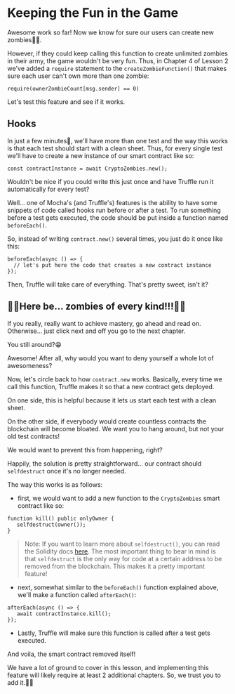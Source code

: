 # Keeping the Fun in the Game

Awesome work so far! Now we know for sure our users can create new zombies👌🏻.

However, if they could keep calling this function to create unlimited zombies in their army, the game wouldn't be very fun. Thus, in Chapter 4 of Lesson 2 we've added a `require` statement to the `createZombieFunction()` that makes sure each user can't own more than one zombie:

```
require(ownerZombieCount[msg.sender] == 0)
```

Let's test this feature and see if it works.

## Hooks

In just a few minutes🤞, we'll have more than one test and the way this works is that each test should start with a clean sheet. Thus, for every single test we'll have to create a new instance of our smart contract like so:

```
const contractInstance = await CryptoZombies.new();
```

Wouldn't be nice if you could write this just once and have Truffle run it automatically for every test?

Well... one of Mocha's (and Truffle's) features is the ability to have some snippets of code called hooks run before or after a test. To run something before a test gets executed, the code should be put inside a function named `beforeEach()`.

So, instead of writing `contract.new()` several times, you just do it once like this:

```
beforeEach(async () => {
  // let's put here the code that creates a new contract instance
});
```

Then, Truffle will take care of everything. That's pretty sweet, isn't it?

## 🧟‍♂️Here be... zombies of every kind!!!🧟‍♂️

If you really, really want to achieve mastery, go ahead and read on. Otherwise... just click next and off you go to the next chapter.

You still around?😁

Awesome! After all, why would you want to deny yourself a whole lot of awesomeness?

Now, let's circle back to how `contract.new` works. Basically, every time we call this function, Truffle makes it so that a new contract gets deployed.

On one side, this is helpful because it lets us start each test with a clean sheet.

On the other side, if everybody would create countless contracts the blockchain will become bloated. We want you to hang around, but not your old test contracts!

We would want to prevent this from happening, right?

Happily, the solution is pretty straightforward... our contract should `selfdestruct` once it's no longer needed.

The way this works is as follows:

- first, we would want to add a new function to the `CryptoZombies` smart contract like so:

```
function kill() public onlyOwner {
   selfdestruct(owner());
}
```

> Note: If you want to learn more about `selfdestruct()`, you can read the Solidity docs [here](https://solidity.readthedocs.io/en/v0.4.21/introduction-to-smart-contracts.html#self-destruct). The most important thing to bear in mind is that `selfdestruct` is the only way for code at a certain address to be removed from the blockchain. This makes it a pretty important feature!

- next, somewhat similar to the `beforeEach()` function explained above, we'll make a function called `afterEach()`:

```
afterEach(async () => {
   await contractInstance.kill();
});
```

- Lastly, Truffle will make sure this function is called after a test gets executed.

And voila, the smart contract removed itself!

We have a lot of ground to cover in this lesson, and implementing this feature will likely require at least 2 additional chapters. So, we trust you to add it.💪🏻
